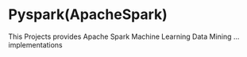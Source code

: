 # Pyspark(ApacheSpark)
 This Projects provides Apache Spark Machine Learning Data Mining ... implementations 
